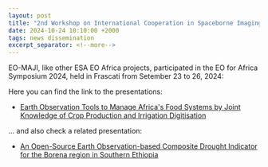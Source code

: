 ```yaml
---
layout: post
title: "2nd Workshop on International Cooperation in Spaceborne Imaging Spectroscopy"
date: 2024-10-24 10:10:00 +2000
tags: news dissemination
excerpt_separator: <!--more-->
---
```


EO-MAJI, like other ESA EO Africa projects, participated in the EO for Africa Symposium 2024, held in Frascati from Setember 23 to 26, 2024:

<!--more-->

Here you can find the link to the presentations:

* [Earth Observation Tools to Manage Africa's Food Systems by Joint Knowledge of Crop Production and Irrigation Digitisation](https://eo-4-africa-symposium-2024.esa.int/iframe-agenda/files/202_Soszynska.pdf)


... and also check a related presentation:

* [An Open-Source Earth Observation-based Composite Drought Indicator for the Borena region in Southern Ethiopia](https://eo-4-africa-symposium-2024.esa.int/iframe-agenda/files/199_Burchard_Levine.pdf)
